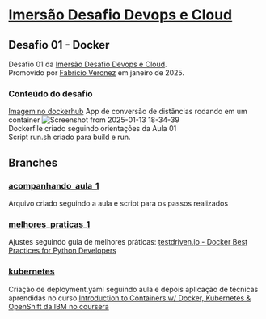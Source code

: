 # [Imersão Desafio Devops e Cloud](https://imersao.devopspro.com.br/)

## Desafio 01 - Docker
Desafio 01 da [Imersão Desafio Devops e Cloud](https://imersao.devopspro.com.br/). <br/>
Promovido por [Fabricio Veronez](https://www.youtube.com/@fabricioveronez) em janeiro de 2025.<br/>
### Conteúdo do desafio
[Imagem no dockerhub](https://hub.docker.com/repository/docker/mathsa/desafio-devops-2025-conversao-distancia)
App de conversão de distâncias rodando em um container ![Screenshot from 2025-01-13 18-34-39](https://github.com/user-attachments/assets/61b2e10d-c1f5-4a27-b33e-65b9f89ec590) <br/>
Dockerfile criado seguindo orientações da Aula 01 <br/>
Script run.sh criado para build e run. <br/>

## Branches<br/>
### [acompanhando_aula_1](https://github.com/Math-SA/desafio-devops-conversao-distancia/tree/acompanhando_aula_1) 
Arquivo criado seguindo a aula e script para os passos realizados<br/>
### [melhores_praticas_1](https://github.com/Math-SA/desafio-devops-conversao-distancia/tree/melhores_praticas_1)
Ajustes seguindo guia de melhores práticas: [testdriven.io - Docker Best Practices for Python Developers](https://testdriven.io/blog/docker-best-practices/)
### [kubernetes](https://github.com/Math-SA/desafio-devops-conversao-distancia/tree/kubernetes)
Criação de deployment.yaml seguindo aula e depois aplicação de técnicas aprendidas no curso [Introduction to Containers w/ Docker, Kubernetes & OpenShift da IBM no coursera](https://www.coursera.org/learn/ibm-containers-docker-kubernetes-openshift) <br/> 
